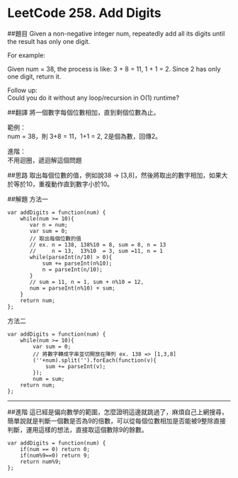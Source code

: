 ﻿# LeetCode 258. Add Digits
##題目
Given a non-negative integer num, repeatedly add all its digits until the result has only one digit.  
  
For example:  
  
Given num = 38, the process is like: 3 + 8 = 11, 1 + 1 = 2. Since 2 has only one digit, return it.  
  
Follow up:  
Could you do it without any loop/recursion in O(1) runtime?  
  
##翻譯
將一個數字每個位數相加，直到剩個位數為止。  
  
範例：  
num = 38，則 3+8 = 11，1+1 = 2, 2是個為數，回傳2。  
  
進階：  
不用迴圈，遞迴解這個問題  
  
##思路
取出每個位數的值，例如說38 -> [3,8]，然後將取出的數字相加，如果大於等於10，重複動作直到數字小於10。

##解題
方法一
```
var addDigits = function(num) {
    while(num >= 10){
       var n = num;
       var sum = 0;
       // 取出每個位數的值
       // ex. n = 138, 138%10 = 8, sum = 8, n = 13
       //     n = 13,  13%10  = 3, sum =11, n = 1
       while(parseInt(n/10) > 0){
           sum += parseInt(n%10);
           n = parseInt(n/10);  
       }
       // sum = 11, n = 1, sum + n%10 = 12,
       num = parseInt(n%10) + sum;
    }
    return num;
};

```
方法二
```
var addDigits = function(num) {
    while(num >= 10){
        var sum = 0;
        // 將數字轉成字串並切開放在陣列 ex. 138 => [1,3,8]
        (''+num).split('').forEach(function(v){
            sum += parseInt(v);
        });
        num = sum;
    return num;
};

```


---

##進階
這已經是偏向數學的範圍，怎麼證明這邊就跳過了，麻煩自己上網搜尋，
簡單說就是判斷一個數是否為9的倍數，可以從每個位數相加是否能被9整除直接判斷，運用這樣的想法，直接取這個數除9的餘數。
```
var addDigits = function(num) {
    if(num == 0) return 0;
    if(num%9==0) return 9;
    return num%9;
};
```
